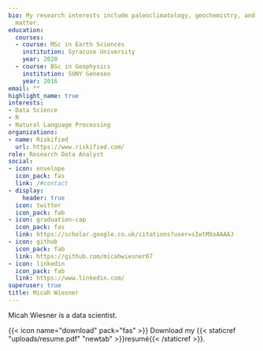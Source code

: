 ```yaml
---
bio: My research interests include paleoclimatology, geochemistry, and geospatial statistics.
  matter.
education:
  courses:
  - course: MSc in Earth Sciences
    institution: Syracuse University
    year: 2020
  - course: BSc in Geophysics
    institution: SUNY Geneseo
    year: 2016
email: ""
highlight_name: true
interests:
- Data Science
- R
- Natural Language Processing
organizations:
- name: Riskified
  url: https://www.riskified.com/
role: Research Data Analyst
social:
- icon: envelope
  icon_pack: fas
  link: /#contact
- display:
    header: true
  icon: twitter
  icon_pack: fab
- icon: graduation-cap
  icon_pack: fas
  link: https://scholar.google.co.uk/citations?user=sIwtMXoAAAAJ
- icon: github
  icon_pack: fab
  link: https://github.com/micahwiesner67
- icon: linkedin
  icon_pack: fab
  link: https://www.linkedin.com/
superuser: true
title: Micah Wiesner 
---
```


Micah Wiesner is a data scientist.

{{< icon name="download" pack="fas" >}} Download my {{< staticref "uploads/resume.pdf" "newtab" >}}resumé{{< /staticref >}}.
